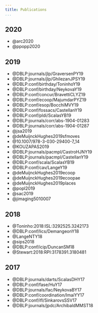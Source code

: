 ```yaml
---
title: Publications
...
```


## 2020

+ @arc2020
+ @ppopp2020

## 2019

+ @DBLP:journals/jlp/GraversenPY19
+ @DBLP:journals/jlp/GhilezanJPSY19
+ @DBLP:conf/birthday/ToninhoY19
+ @DBLP:conf/birthday/NeykovaY19
+ @DBLP:conf/concur/BravettiCLYZ19
+ @DBLP:conf/ecoop/MajumdarPYZ19
+ @DBLP:conf/esop/BocchiMVY19
+ @DBLP:conf/fossacs/CastellanY19
+ @DBLP:conf/pldi/ScalasYB19
+ @DBLP:journals/corr/abs-1904-01283
+ @DBLP:journals/corr/abs-1904-01287
+ @jsa2019
+ @deMuijnckHughes2019sfmoves
+ @10.1007/978-3-030-29400-7_14
+ @KOUZAPAS2019
+ @DBLP:journals/pacmpl/CastroHJNY19
+ @DBLP:journals/pacmpl/CastellanY19
+ @DBLP:conf/scala/ScalasYB19
+ @DBLP:conf/cav/LangeY19
+ @deMuijnckHughes2019ecoop
+ @deMuijnckHughes2019ecoopae
+ @deMuijnckHughes2019places
+ @popl2019
+ @sac2019
+ @jimaging5010007

## 2018

+ @Toninho:2018:ISL:3292525.3242173
+ @DBLP:conf/lics/DemangeonY18
+ @LangeNTY18
+ @sips2018
+ @DBLP:conf/icip/DuncanSM18
+ @Stewart:2018:RPI:3178391.3180481

## 2017

+ @DBLP:journals/darts/ScalasDHY17
+ @DBLP:conf/fase/HuY17
+ @DBLP:journals/fac/NeykovaBY17
+ @DBLP:conf/coordination/ImaiYY17
+ @DBLP:conf/ifl/SinkarovsSSV17
+ @DBLP:journals/jpdc/ArchibaldMMST18
